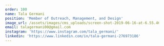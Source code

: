 ```yaml
---
order: 100
name: Tala Germani
position: 'Member of Outreach, Management, and Design'
image_url: /assets/images/cms_uploads/screen-shot-2019-06-16-at-6.55.46-pm.png
email: talagermani00@gmail.com
instagram: 'https://www.instagram.com/tala_germani/'
linkedin: 'https://www.linkedin.com/in/tala-germani-276973186'
---
```


